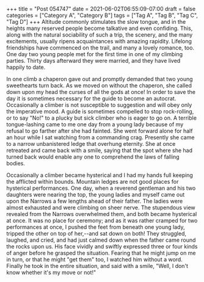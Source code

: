 +++
title = "Post 054747"
date = 2021-06-02T06:55:09-07:00
draft = false
categories = ["Category A", "Category B"]
tags = ["Tag A", "Tag B", "Tag C", "Tag D"]
+++
Altitude commonly stimulates the slow tongue, and in the heights many reserved people become talkative and even confiding. This, along with the natural sociability of such a trip, the scenery, and the many excitements, usually ripens acquaintances with amazing rapidity. Lifelong friendships have commenced on the trail, and many a lovely romance, too. One day two young people met for the first time in one of my climbing parties. Thirty days afterward they were married, and they have lived happily to date.

In one climb a chaperon gave out and promptly demanded that two young sweethearts turn back. As we moved on without the chaperon, she called down upon my head the curses of all the gods at once! In order to save the day it is sometimes necessary for the guide to become an autocrat. Occasionally a climber is not susceptible to suggestion and will obey only the imperative mood. A guide is sometimes compelled to stop rock-rolling, or to say "No!" to a plucky but sick climber who is eager to go on. A terrible tongue-lashing came to me one day from a young lady because of my refusal to go farther after she had fainted. She went forward alone for half an hour while I sat watching from a commanding crag. Presently she came to a narrow unbanistered ledge that overhung eternity. She at once retreated and came back with a smile, saying that the spot where she had turned back would enable any one to comprehend the laws of falling bodies.

Occasionally a climber became hysterical and I had my hands full keeping the afflicted within bounds. Mountain ledges are not good places for hysterical performances. One day, when a reverend gentleman and his two daughters were nearing the top, the young ladies and myself came out upon the Narrows a few lengths ahead of their father. The ladies were almost exhausted and were climbing on sheer nerve. The stupendous view revealed from the Narrows overwhelmed them, and both became hysterical at once. It was no place for ceremony; and as it was rather cramped for two performances at once, I pushed the feet from beneath one young lady, tripped the other on top of her,--and sat down on both! They struggled, laughed, and cried, and had just calmed down when the father came round the rocks upon us. His face vividly and swiftly expressed three or four kinds of anger before he grasped the situation. Fearing that he might jump on me in turn, or that he might "get them" too, I watched him without a word. Finally he took in the entire situation, and said with a smile, "Well, I don't know whether it's my move or not!"
